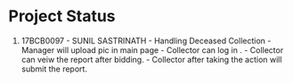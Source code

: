 # Project Status

 1. 17BCB0097 - SUNIL SASTRINATH - Handling Deceased Collection
         - Manager will upload pic in main page
	     - Collector can log in .
		 - Collector can veiw the report after bidding.
		 - Collector after taking the action will submit the report.
		 